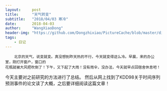 ```yaml
---
layout:     post
title:      "天气转变"
subtitle:   "2018/04/03 寒冷"
date:       2018-04-03
author:     "WangXiaoDong"
header-img: "https://github.com/Dongzhixiao/PictureCache/blob/master/diaryPic/20180403.jpg?raw=true"
tags:
    - 日记
---
```


```
    北京的天气，说变就变。真没想到昨天热的不行，今天就变得这么冷。早晨，来的办公室，刚打开窗户，窗口的
花瓶就被大风把吹倒了！下午，又下起了大雨！没有雨伞，没办法，今天就早点回宿舍休息吧！
```

今天主要对之前研究的方法进行了总结。
然后从网上找到了KDD98关于时间序列预测事件的论文读了大概，之后要详细阅读这篇文章！
